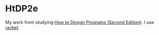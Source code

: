 # HtDP2e

My work from studying [How to Design Programs (Second Edition)][htdp2e]. I use [racket][].

[htdp2e]: http://www.ccs.neu.edu/home/matthias/HtDP2e/
[racket]: https://racket-lang.org/
